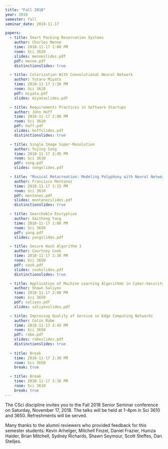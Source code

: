 ```yaml
---
title: "Fall 2018"
year: 2018
semester: fall
seminar_date: 2018-11-17

papers:
  - title: Smart Parking Reservation Systems
    author: Charles Menne
    time: 2018-11-17 1:00 PM
    room: Sci 3610
    slides: menneslides.pdf
    pdf: menne.pdf
    distinctionslides: true

  - title: Colorization With Convolutional Neural Network
    author: Yutaro Miyata
    time: 2018-11-17 1:30 PM
    room: Sci 3610
    pdf: miyata.pdf
    slides: miyataslides.pdf

  - title: Requirements Practices in Software Startups
    author: John Hoff
    time: 2018-11-17 2:00 PM
    room: Sci 3610
    pdf: hoff.pdf
    slides: hoffslides.pdf
    distinctionslides: true

  - title: Single Image Super-Resolution
    author: Yujing Song
    time: 2018-11-17 2:45 PM
    room: Sci 3610
    pdf: song.pdf
    slides: songslides.pdf

  - title: "Musical Metacreation: Modeling Polyphony with Neural Networks"
    author: Francisco Montanez
    time: 2018-11-17 3:15 PM
    room: Sci 3610
    pdf: montanez.pdf
    slides: montanezslides.pdf
    distinctionslides: true

  - title: Searchable Encryption
    author: Xaitheng Yang
    time: 2018-11-17 1:00 PM
    room: Sci 3650
    pdf: yang.pdf
    slides: yangslides.pdf

  - title: Secure Hash Algorithm 3
    author: Courtney Cook
    time: 2018-11-17 1:30 PM
    room: Sci 3650
    pdf: cook.pdf
    slides: cookslides.pdf
    distinctionslides: true

  - title: Application of Machine Learning Algorithms in Cyber-Security
    author: Shawn Saliyev
    time: 2018-11-17 2:00 PM
    room: Sci 3650
    pdf: saliyev.pdf
    slides: saliyevslides.pdf

  - title: Improving Quality of Service in Edge Computing Networks
    author: Colin Rabe 
    time: 2018-11-17 2:45 PM
    room: Sci 3650
    pdf: rabe.pdf
    slides: rabeslides.pdf
    distinctionslides: true
    
  - title: Break
    time: 2018-11-17 2:30 PM
    room: Sci 3650
    break: true

  - title: Break
    time: 2018-11-17 2:30 PM
    room: Sci 3610
    break: true
---
```


The CSci discipline invites you to the Fall 2018 Senior Seminar conference on Saturday, November 17, 2018. The talks will be held at 1-4pm in Sci 3610 and 3650. Refreshments will be served.

Many thanks to the alumni reviewers who provided feedback for this semester students: Kevin Arhelger, Mitchell Finzel, Daniel Frazier, Humza Haider, Brian Mitchell, Sydney Richards, Shawn Seymour, Scott Steffes, Dan Stelljes.



